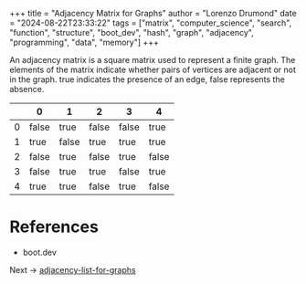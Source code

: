 +++
title = "Adjacency Matrix for Graphs"
author = "Lorenzo Drumond"
date = "2024-08-22T23:33:22"
tags = ["matrix",  "computer_science",  "search",  "function",  "structure",  "boot_dev",  "hash",  "graph",  "adjacency",  "programming",  "data",  "memory"]
+++



An adjacency matrix is a square matrix used to represent a finite graph. The elements of the matrix indicate whether pairs of vertices are adjacent or not in the graph. true indicates the presence of an edge, false represents the absence.

|   |   0   |   1   |   2   |   3   |   4   |
|---|-------|-------|-------|-------|-------|
| 0 | false | true  | false | false | true  |
| 1 | true  | false | true  | true  | true  |
| 2 | false | true  | false | true  | false |
| 3 | false | true  | true  | false | true  |
| 4 | true  | true  | false | true  | false |

# References

- boot.dev

Next -> [adjacency-list-for-graphs](/wiki/adjacency-list-for-graphs/)
